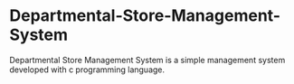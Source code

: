 # Departmental-Store-Management-System
Departmental Store Management System is a simple management system developed with c programming language.

